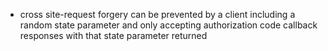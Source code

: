 - cross site-request forgery can be prevented by a client including a random state parameter and only accepting authorization code callback responses with that state parameter returned